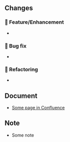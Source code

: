 ## Changes

### 🚀 Feature/Enhancement

- 

### 🧯 Bug fix

- 

### 💊 Refactoring

- 

## Document

- [Some page in Confluence](https://namespace-inc.atlassian.net/wiki/spaces/NI/pages/xxxxxxx)

## Note

- Some note

